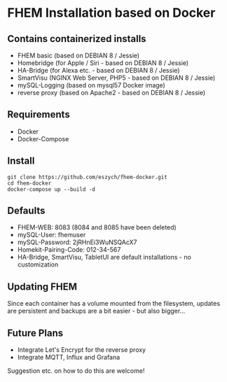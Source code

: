 # FHEM Installation based on Docker

## Contains containerized installs

- FHEM basic (based on DEBIAN 8 / Jessie)
- Homebridge (for Apple / Siri - based on DEBIAN 8 / Jessie)
- HA-Bridge (for Alexa etc. - based on DEBIAN 8 / Jessie)
- SmartVisu (NGINX Web Server, PHP5 - based on DEBIAN 8 / Jessie)
- mySQL-Logging (based on mysql57 Docker image)
- reverse proxy (based on Apache2 - based on DEBIAN 8 / Jessie)

## Requirements

- Docker
- Docker-Compose

## Install

```
git clone https://github.com/eszych/fhem-docker.git
cd fhem-docker
docker-compose up --build -d
```

## Defaults

- FHEM-WEB: 8083 (8084 and 8085 have been deleted)
- mySQL-User: fhemuser
- mySQL-Password: 2jRHnEi3WuNSQAcX7
- Homekit-Pairing-Code: 012-34-567
- HA-Bridge, SmartVisu, TabletUI are default installations - no customization

## Updating FHEM

Since each container has a volume mounted from the filesystem, updates are persistent
and backups are a bit easier - but also bigger...

## Future Plans

- Integrate Let's Encrypt for the reverse proxy 
- Integrate MQTT, Influx and Grafana

Suggestion etc. on how to do this are welcome!
